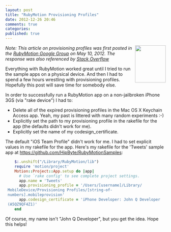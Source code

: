 ```yaml
---
layout: post
title: "RubyMotion Provisioning Profiles"
date: 2012-12-26 20:46
comments: true
categories: 
published: true
---
```

<img src="/images/provisioning-profiles.png" align="right" width="96" height="117"></a>
_Note: This article on provisioning profiles was first posted in the <a href="https://groups.google.com/forum/?fromgroups=#!topic/rubymotion/Nvo8dH_8rkI">RubyMotion Google Group</a> on May 10, 2012. The response was also referenced by <a href="http://stackoverflow.com/questions/13539743/rubymotion-build-error-cant-find-a-provisioning-profile-named-mixios-tea">Stack Overflow</a>_

Everything with RubyMotion worked great until I tried to run the sample apps on a physical device. And then I had to spend a few hours wrestling with provisioning profiles. Hopefully this post will save time for somebody else. 

In order to successfully run a RubyMotion app on a non-jailbroken iPhone 3GS (via "rake device") I had to: 

* Delete all of the expired provisioning profiles in the Mac OS X Keychain Access app. Yeah, my past is littered with many random experiments :-) 
* Explicitly set the path to my provisioning profile in the rakefile for the app (the defaults didn't work for me). 
* Explicitly set the name of my codesign_certificate. 

The default "iOS Team Profile" didn't work for me. I had to set explicit values in my rakefile for the app. Here's my rakefile for the 'Tweets' sample app at https://github.com/HipByte/RubyMotionSamples: 

``` ruby
    $:.unshift("/Library/RubyMotion/lib") 
    require 'motion/project' 
    Motion::Project::App.setup do |app| 
      # Use `rake config' to see complete project settings. 
      app.name = 'Tweets' 
      app.provisioning_profile = '/Users/[username]/Library/ 
 MobileDevice/Provisioning Profiles/[string-of- 
 numbers].mobileprovision' 
      app.codesign_certificate = 'iPhone Developer: John Q Developer 
 (A5QZ9QF4Z1)' 
    end 
```

Of course, my name isn't "John Q Developer", but you get the idea. Hope this helps! 
